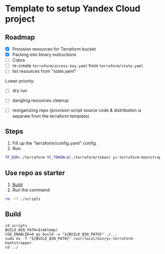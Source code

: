 # Template to setup Yandex Cloud project

## Roadmap

- [x] Provision resources for Terraform bucket
- [x] Packing into binary instructions
- [ ] Cobra
- [ ] re-create `terraform/access-key.yaml` from `terraform/state.yaml`
- [ ] list resources from "state.yaml"

Lower priority:
- [ ] dry run
- [ ] dangling resources cleanup
- [ ] reorganizing repo (provision script source code & distribution is separate from the terraform template)


## Steps

1. Fill up the "terraform/config.yaml" config.
2. Run: 
```sh
TF_DIR=./terraform YC_TOKEN=$(./terraform/token) yc-terraform-bootstrapper 
```

## Use repo as starter

1. [Build](./#build)
2. Run the command:

```sh
rm -rf ./scripts
```

## Build

```
cd scripts
BUILD_BIN_PATH=$(mktemp)
CGO_ENABLED=0 go build -o "${BUILD_BIN_PATH}" ./...
sudo mv -f "${BUILD_BIN_PATH}" /usr/local/bin/yc-terraform-bootstrapper
cd ../
```
